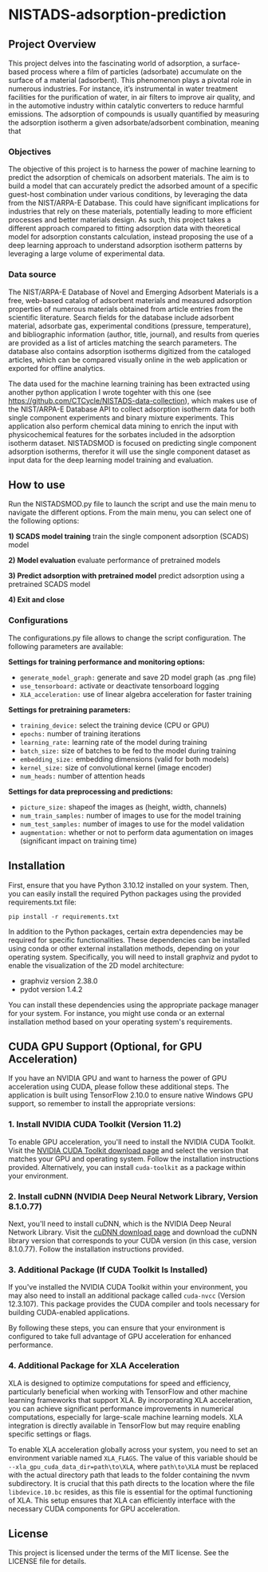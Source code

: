 # NISTADS-adsorption-prediction

## Project Overview
This project delves into the fascinating world of adsorption, a surface-based process where a film of particles (adsorbate) accumulate on the surface of a material (adsorbent). This phenomenon plays a pivotal role in numerous industries. For instance, it’s instrumental in water treatment facilities for the purification of water, in air filters to improve air quality, and in the automotive industry within catalytic converters to reduce harmful emissions. The adsorption of compounds is usually quantified by measuring the adsorption isotherm a given adsorbate/adsorbent combination, meaning that 

### Objectives
The objective of this project is to harness the power of machine learning to predict the adsorption of chemicals on adsorbent materials. The aim is to build a model that can accurately predict the adsorbed amount of a specific guest-host combination under various conditions, by leveraging the data from the NIST/ARPA-E Database. This could have significant implications for industries that rely on these materials, potentially leading to more efficient processes and better materials design. As such, this project takes a different approach compared to fitting adsorption data with theoretical model for adsorption constants calculation, instead proposing the use of a deep learning approach to understand adsorption isotherm patterns by leveraging a large volume of experimental data.

### Data source
The NIST/ARPA-E Database of Novel and Emerging Adsorbent Materials is a free, web-based catalog of adsorbent materials and measured adsorption properties of numerous materials obtained from article entries from the scientific literature. Search fields for the database include adsorbent material, adsorbate gas, experimental conditions (pressure, temperature), and bibliographic information (author, title, journal), and results from queries are provided as a list of articles matching the search parameters. The database also contains adsorption isotherms digitized from the cataloged articles, which can be compared visually online in the web application or exported for offline analytics.

The data used for the machine learning training has been extracted using another python application I wrote togehter with this one (see https://github.com/CTCycle/NISTADS-data-collection), which makes use of the NIST/ARPA-E Database API to collect adsorption isotherm data for both single component experiments and binary mixture experiments. This application also perform chemical data mining to enrich the input with physicochemical features for the sorbates included in the adsorption isotherm dataset. NISTADSMOD is focused on predicting single component adsorption isotherms, therefor it will use the single component dataset as input data for the deep learning model training and evaluation.

## How to use
Run the NISTADSMOD.py file to launch the script and use the main menu to navigate the different options. From the main menu, you can select one of the following options:

**1) SCADS model training** train the single component adsorption (SCADS) model

**2) Model evaluation** evaluate performance of pretrained models

**3) Predict adsorption with pretrained model** predict adsorption using a pretrained SCADS model

**4) Exit and close**

### Configurations
The configurations.py file allows to change the script configuration. The following parameters are available:

**Settings for training performance and monitoring options:**
- `generate_model_graph:` generate and save 2D model graph (as .png file)
- `use_tensorboard:` activate or deactivate tensorboard logging
- `XLA_acceleration:` use of linear algebra acceleration for faster training 

**Settings for pretraining parameters:**
- `training_device:` select the training device (CPU or GPU)
- `epochs:` number of training iterations
- `learning_rate:` learning rate of the model during training
- `batch_size:` size of batches to be fed to the model during training
- `embedding_size:` embedding dimensions (valid for both models)
- `kernel_size:` size of convolutional kernel (image encoder)
- `num_heads:` number of attention heads

**Settings for data preprocessing and predictions:**
- `picture_size:` shapeof the images as (height, width, channels)
- `num_train_samples:` number of images to use for the model training
- `num_test_samples:` number of images to use for the model validation
- `augmentation:` whether or not to perform data agumentation on images (significant impact on training time)

## Installation 
First, ensure that you have Python 3.10.12 installed on your system. Then, you can easily install the required Python packages using the provided requirements.txt file:

`pip install -r requirements.txt` 

In addition to the Python packages, certain extra dependencies may be required for specific functionalities. These dependencies can be installed using conda or other external installation methods, depending on your operating system. Specifically, you will need to install graphviz and pydot to enable the visualization of the 2D model architecture:
- graphviz version 2.38.0
- pydot version 1.4.2

You can install these dependencies using the appropriate package manager for your system. For instance, you might use conda or an external installation method based on your operating system's requirements.

## CUDA GPU Support (Optional, for GPU Acceleration)
If you have an NVIDIA GPU and want to harness the power of GPU acceleration using CUDA, please follow these additional steps. The application is built using TensorFlow 2.10.0 to ensure native Windows GPU support, so remember to install the appropriate versions:

### 1. Install NVIDIA CUDA Toolkit (Version 11.2)

To enable GPU acceleration, you'll need to install the NVIDIA CUDA Toolkit. Visit the [NVIDIA CUDA Toolkit download page](https://developer.nvidia.com/cuda-downloads) and select the version that matches your GPU and operating system. Follow the installation instructions provided. Alternatively, you can install `cuda-toolkit` as a package within your environment.

### 2. Install cuDNN (NVIDIA Deep Neural Network Library, Version 8.1.0.77)

Next, you'll need to install cuDNN, which is the NVIDIA Deep Neural Network Library. Visit the [cuDNN download page](https://developer.nvidia.com/cudnn) and download the cuDNN library version that corresponds to your CUDA version (in this case, version 8.1.0.77). Follow the installation instructions provided.

### 3. Additional Package (If CUDA Toolkit Is Installed)

If you've installed the NVIDIA CUDA Toolkit within your environment, you may also need to install an additional package called `cuda-nvcc` (Version 12.3.107). This package provides the CUDA compiler and tools necessary for building CUDA-enabled applications.

By following these steps, you can ensure that your environment is configured to take full advantage of GPU acceleration for enhanced performance.

### 4. Additional Package for XLA Acceleration

XLA is designed to optimize computations for speed and efficiency, particularly beneficial when working with TensorFlow and other machine learning frameworks that support XLA. By incorporating XLA acceleration, you can achieve significant performance improvements in numerical computations, especially for large-scale machine learning models. XLA integration is directly available in TensorFlow but may require enabling specific settings or flags.

To enable XLA acceleration globally across your system, you need to set an environment variable named `XLA_FLAGS`. The value of this variable should be `--xla_gpu_cuda_data_dir=path\to\XLA`, where `path\to\XLA` must be replaced with the actual directory path that leads to the folder containing the nvvm subdirectory. It is crucial that this path directs to the location where the file `libdevice.10.bc` resides, as this file is essential for the optimal functioning of XLA. This setup ensures that XLA can efficiently interface with the necessary CUDA components for GPU acceleration.

## License
This project is licensed under the terms of the MIT license. See the LICENSE file for details.
